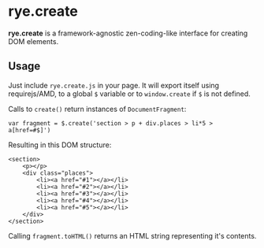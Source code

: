 rye.create
==========

**rye.create** is a framework-agnostic zen-coding-like interface for creating DOM elements.

## Usage

Just include `rye.create.js` in your page. It will export itself using requirejs/AMD, to a global `$` variable or to `window.create` if `$` is not defined.

Calls to `create()` return instances of `DocumentFragment`:

    var fragment = $.create('section > p + div.places > li*5 > a[href=#$]')

Resulting in this DOM structure:

    <section>
        <p></p>
        <div class="places">
            <li><a href="#1"></a></li>
            <li><a href="#2"></a></li>
            <li><a href="#3"></a></li>
            <li><a href="#4"></a></li>
            <li><a href="#5"></a></li>
        </div>
    </section>

Calling `fragment.toHTML()` returns an HTML string representing it's contents.